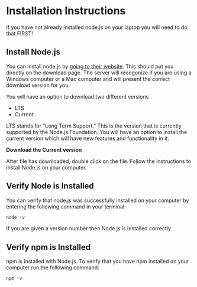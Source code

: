 # Installation Instructions

If you have not already installed node.js on your laptop you will need to do that FIRST!


## Install Node.js

You can install node.js by [going to their website](https://nodejs.org/en/). This should put you directly on the download page. The server will recogonize if you are using a Windows computer or a Mac computer and will present the correct download version for you.

You will have an option to download two different versions
- LTS
- Current

LTS stands for "Long Term Support." This is the version that is currently supported by the Node.js Foundation. You will have an option to install the current version which will have new features and functionality in it. 

**Download the Current version**

After file has downloaded, double click on the file. Follow the instructions to install Node.js on your computer.

## Verify Node is Installed

You can verify that node.js was successfully installed on your computer by entering the following command in your terminal:
```js
node -v
```

If you are given a version number then Node.js is installed correctly.

## Verify npm is Installed

npm is installed with Node.js. To verify that you have npm installed on your computer run the following command:

```js
npm -v
```